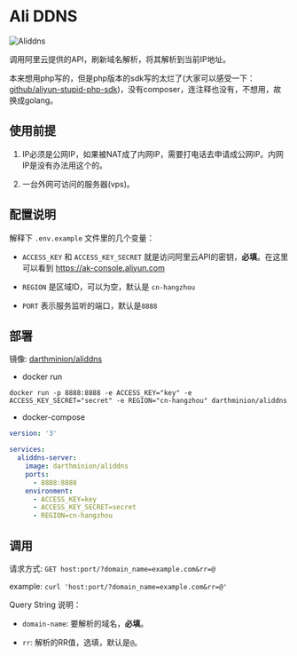 # Ali DDNS

![Aliddns](https://github.com/DarthPestilane/aliddns/workflows/Aliddns/badge.svg)

调用阿里云提供的API，刷新域名解析，将其解析到当前IP地址。

本来想用php写的，但是php版本的sdk写的太烂了(大家可以感受一下：[github/aliyun-stupid-php-sdk](https://github.com/aliyun/aliyun-openapi-php-sdk))，没有composer，连注释也没有，不想用，故换成golang。

## 使用前提

1. IP必须是公网IP，如果被NAT成了内网IP，需要打电话去申请成公网IP。内网IP是没有办法用这个的。

1. 一台外网可访问的服务器(vps)。

## 配置说明

解释下 `.env.example` 文件里的几个变量：

- `ACCESS_KEY` 和 `ACCESS_KEY_SECRET` 就是访问阿里云API的密钥，**必填**。在这里可以看到 https://ak-console.aliyun.com

- `REGION` 是区域ID，可以为空，默认是 `cn-hangzhou`

- `PORT` 表示服务监听的端口，默认是`8888`

## 部署

镜像: [darthminion/aliddns](https://hub.docker.com/r/darthminion/aliddns)

- docker run

`docker run -p 8888:8888 -e ACCESS_KEY="key" -e ACCESS_KEY_SECRET="secret" -e REGION="cn-hangzhou" darthminion/aliddns`

- docker-compose

```yml
version: '3'

services:
  aliddns-server:
    image: darthminion/aliddns
    ports:
      - 8888:8888
    environment:
      - ACCESS_KEY=key
      - ACCESS_KEY_SECRET=secret
      - REGION=cn-hangzhou
```

## 调用

请求方式: `GET host:port/?domain_name=example.com&rr=@`

example: `curl 'host:port/?domain_name=example.com&rr=@'`

Query String 说明：

- `domain-name`: 要解析的域名，**必填**。

- `rr`: 解析的RR值，选填，默认是`@`。
